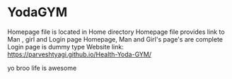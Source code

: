 # YodaGYM
Homepage file is located in Home directory
Homepage file provides link to Man , girl and Login page
Homepage, Man and Girl's page's are complete
Login page is dummy type
Website link: https://parveshtyagi.github.io/Health-Yoda-GYM/



yo broo life is awesome
